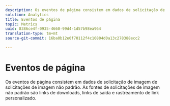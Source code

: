 ```yaml
---
description: Os eventos de página consistem em dados de solicitação de imagem de solicitações de imagem não padrão. As fontes de solicitações de imagem não padrão são links de downloads, links de saída e rastreamento de link personalizado.
solution: Analytics
title: Eventos de página
topic: Metrics
uuid: 8386ce4f-0935-4660-99d4-1d57b98ea964
translation-type: tm+mt
source-git-commit: 16ba0b12e0f70112f4c10804d0a13c278388ecc2

---
```



# Eventos de página

Os eventos de página consistem em dados de solicitação de imagem de solicitações de imagem não padrão. As fontes de solicitações de imagem não padrão são links de downloads, links de saída e rastreamento de link personalizado.

